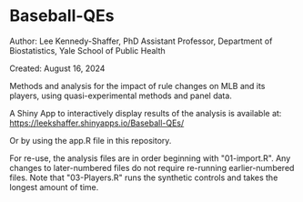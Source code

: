 # Baseball-QEs
Author: Lee Kennedy-Shaffer, PhD
Assistant Professor, Department of Biostatistics, Yale School of Public Health

Created: August 16, 2024

Methods and analysis for the impact of rule changes on MLB and its players, using quasi-experimental methods and panel data.

A Shiny App to interactively display results of the analysis is available at:
https://leekshaffer.shinyapps.io/Baseball-QEs/

Or by using the app.R file in this repository.

For re-use, the analysis files are in order beginning with "01-import.R". Any changes to later-numbered files do not require re-running earlier-numbered files. Note that "03-Players.R" runs the synthetic controls and takes the longest amount of time.

